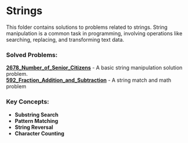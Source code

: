 # Strings

This folder contains solutions to problems related to strings. String manipulation is a common task in programming, involving operations like searching, replacing, and transforming text data.

### Solved Problems:
 **[2678_Number_of_Senior_Citizens](2678_EASY_Number_of_Senior_Citizens.ts)** - A basic string manipulation solution problem.  
 **[592_Fraction_Addition_and_Subtraction](strings/592_MEDIUM_Fraction_Addition_and_Subtraction.ts)** - A string match and math problem  

### Key Concepts:
- **Substring Search**
- **Pattern Matching**
- **String Reversal**
- **Character Counting**